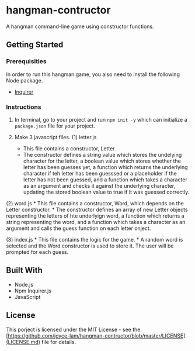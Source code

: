 # hangman-contructor
A hangman command-line game using constructor functions.

## Getting Started
### Prerequisities 
In order to run this hangman game, you also need to install the following Node package.
* [Inquirer](https://www.npmjs.com/package/inquirer)

### Instructions
1. In terminal, go to your project and run `npm init -y` which can initialize a `package.json` file for your project. 

2. Make 3 javascript files.
(1) letter.js
	* This file contains a constructor, Letter. 
	* The constructor defines a string value which stores the undelying character for the letter, a boolean value which stores whether the letter has been guesses yet, a function which returns the underlying character if teh letter has been guesssed or a placeholder if the letter has not been guessed, and a function which takes a character as an argument and checks it against the underlying character, updating the stored boolean value to true if it was guessed correctly. 

(2) word.js
	* This file contains a constructor, Word, which depends on the Letter constructor.
	* The constructor defines an array of new Letter objects representing the letters of hte underlyign word, a function which returns a string representing the word, and a function which takes a character as an argument and calls the guess function on each letter onject.

(3) index.js
	* This file contains the logic for the game.
	* A random word is selected and the Word constructor is used to store it. The user will be prompted for each guess. 

## Built With
* Node.js
* Npm Inquirer.js 
* JavaScript


## License
This porject is licensed under the MIT License - see the [https://github.com/joyce-lam/hangman-contructor/blob/master/LICENSE](LICENSE.md) file for details.
